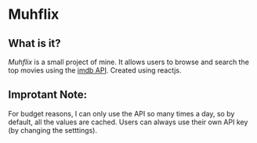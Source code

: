 # Muhflix

## What is it?

*Muhflix* is a small project of mine. It allows users to browse and search the top movies using the [imdb API](https://imdb-api.com/api). Created using reactjs.


## Improtant Note: 

For budget reasons, I can only use the API so many times a day, so by default, all the values are cached. Users can always use their own API key (by changing the setttings).